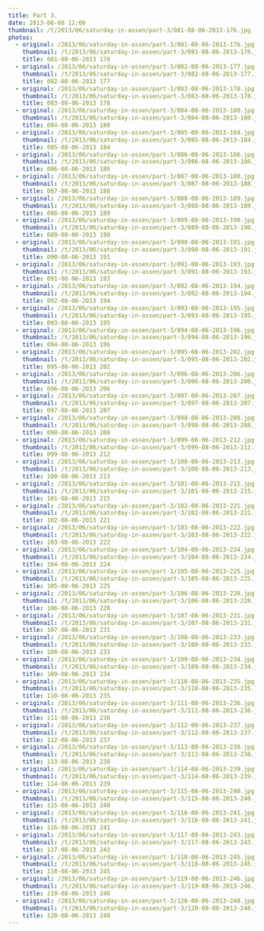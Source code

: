 ```yaml
---
title: Part 3.
date: 2013-06-08 12:00
thumbnail: /t/2013/06/saturday-in-assen/part-3/081-08-06-2013-176.jpg
photos:
  - original: /2013/06/saturday-in-assen/part-3/081-08-06-2013-176.jpg
    thumbnail: /t/2013/06/saturday-in-assen/part-3/081-08-06-2013-176.jpg
    title: 081-08-06-2013 176
  - original: /2013/06/saturday-in-assen/part-3/082-08-06-2013-177.jpg
    thumbnail: /t/2013/06/saturday-in-assen/part-3/082-08-06-2013-177.jpg
    title: 082-08-06-2013 177
  - original: /2013/06/saturday-in-assen/part-3/083-08-06-2013-178.jpg
    thumbnail: /t/2013/06/saturday-in-assen/part-3/083-08-06-2013-178.jpg
    title: 083-08-06-2013 178
  - original: /2013/06/saturday-in-assen/part-3/084-08-06-2013-180.jpg
    thumbnail: /t/2013/06/saturday-in-assen/part-3/084-08-06-2013-180.jpg
    title: 084-08-06-2013 180
  - original: /2013/06/saturday-in-assen/part-3/085-08-06-2013-184.jpg
    thumbnail: /t/2013/06/saturday-in-assen/part-3/085-08-06-2013-184.jpg
    title: 085-08-06-2013 184
  - original: /2013/06/saturday-in-assen/part-3/086-08-06-2013-186.jpg
    thumbnail: /t/2013/06/saturday-in-assen/part-3/086-08-06-2013-186.jpg
    title: 086-08-06-2013 186
  - original: /2013/06/saturday-in-assen/part-3/087-08-06-2013-188.jpg
    thumbnail: /t/2013/06/saturday-in-assen/part-3/087-08-06-2013-188.jpg
    title: 087-08-06-2013 188
  - original: /2013/06/saturday-in-assen/part-3/088-08-06-2013-189.jpg
    thumbnail: /t/2013/06/saturday-in-assen/part-3/088-08-06-2013-189.jpg
    title: 088-08-06-2013 189
  - original: /2013/06/saturday-in-assen/part-3/089-08-06-2013-190.jpg
    thumbnail: /t/2013/06/saturday-in-assen/part-3/089-08-06-2013-190.jpg
    title: 089-08-06-2013 190
  - original: /2013/06/saturday-in-assen/part-3/090-08-06-2013-191.jpg
    thumbnail: /t/2013/06/saturday-in-assen/part-3/090-08-06-2013-191.jpg
    title: 090-08-06-2013 191
  - original: /2013/06/saturday-in-assen/part-3/091-08-06-2013-193.jpg
    thumbnail: /t/2013/06/saturday-in-assen/part-3/091-08-06-2013-193.jpg
    title: 091-08-06-2013 193
  - original: /2013/06/saturday-in-assen/part-3/092-08-06-2013-194.jpg
    thumbnail: /t/2013/06/saturday-in-assen/part-3/092-08-06-2013-194.jpg
    title: 092-08-06-2013 194
  - original: /2013/06/saturday-in-assen/part-3/093-08-06-2013-195.jpg
    thumbnail: /t/2013/06/saturday-in-assen/part-3/093-08-06-2013-195.jpg
    title: 093-08-06-2013 195
  - original: /2013/06/saturday-in-assen/part-3/094-08-06-2013-196.jpg
    thumbnail: /t/2013/06/saturday-in-assen/part-3/094-08-06-2013-196.jpg
    title: 094-08-06-2013 196
  - original: /2013/06/saturday-in-assen/part-3/095-08-06-2013-202.jpg
    thumbnail: /t/2013/06/saturday-in-assen/part-3/095-08-06-2013-202.jpg
    title: 095-08-06-2013 202
  - original: /2013/06/saturday-in-assen/part-3/096-08-06-2013-206.jpg
    thumbnail: /t/2013/06/saturday-in-assen/part-3/096-08-06-2013-206.jpg
    title: 096-08-06-2013 206
  - original: /2013/06/saturday-in-assen/part-3/097-08-06-2013-207.jpg
    thumbnail: /t/2013/06/saturday-in-assen/part-3/097-08-06-2013-207.jpg
    title: 097-08-06-2013 207
  - original: /2013/06/saturday-in-assen/part-3/098-08-06-2013-208.jpg
    thumbnail: /t/2013/06/saturday-in-assen/part-3/098-08-06-2013-208.jpg
    title: 098-08-06-2013 208
  - original: /2013/06/saturday-in-assen/part-3/099-08-06-2013-212.jpg
    thumbnail: /t/2013/06/saturday-in-assen/part-3/099-08-06-2013-212.jpg
    title: 099-08-06-2013 212
  - original: /2013/06/saturday-in-assen/part-3/100-08-06-2013-213.jpg
    thumbnail: /t/2013/06/saturday-in-assen/part-3/100-08-06-2013-213.jpg
    title: 100-08-06-2013 213
  - original: /2013/06/saturday-in-assen/part-3/101-08-06-2013-215.jpg
    thumbnail: /t/2013/06/saturday-in-assen/part-3/101-08-06-2013-215.jpg
    title: 101-08-06-2013 215
  - original: /2013/06/saturday-in-assen/part-3/102-08-06-2013-221.jpg
    thumbnail: /t/2013/06/saturday-in-assen/part-3/102-08-06-2013-221.jpg
    title: 102-08-06-2013 221
  - original: /2013/06/saturday-in-assen/part-3/103-08-06-2013-222.jpg
    thumbnail: /t/2013/06/saturday-in-assen/part-3/103-08-06-2013-222.jpg
    title: 103-08-06-2013 222
  - original: /2013/06/saturday-in-assen/part-3/104-08-06-2013-224.jpg
    thumbnail: /t/2013/06/saturday-in-assen/part-3/104-08-06-2013-224.jpg
    title: 104-08-06-2013 224
  - original: /2013/06/saturday-in-assen/part-3/105-08-06-2013-225.jpg
    thumbnail: /t/2013/06/saturday-in-assen/part-3/105-08-06-2013-225.jpg
    title: 105-08-06-2013 225
  - original: /2013/06/saturday-in-assen/part-3/106-08-06-2013-228.jpg
    thumbnail: /t/2013/06/saturday-in-assen/part-3/106-08-06-2013-228.jpg
    title: 106-08-06-2013 228
  - original: /2013/06/saturday-in-assen/part-3/107-08-06-2013-231.jpg
    thumbnail: /t/2013/06/saturday-in-assen/part-3/107-08-06-2013-231.jpg
    title: 107-08-06-2013 231
  - original: /2013/06/saturday-in-assen/part-3/108-08-06-2013-233.jpg
    thumbnail: /t/2013/06/saturday-in-assen/part-3/108-08-06-2013-233.jpg
    title: 108-08-06-2013 233
  - original: /2013/06/saturday-in-assen/part-3/109-08-06-2013-234.jpg
    thumbnail: /t/2013/06/saturday-in-assen/part-3/109-08-06-2013-234.jpg
    title: 109-08-06-2013 234
  - original: /2013/06/saturday-in-assen/part-3/110-08-06-2013-235.jpg
    thumbnail: /t/2013/06/saturday-in-assen/part-3/110-08-06-2013-235.jpg
    title: 110-08-06-2013 235
  - original: /2013/06/saturday-in-assen/part-3/111-08-06-2013-236.jpg
    thumbnail: /t/2013/06/saturday-in-assen/part-3/111-08-06-2013-236.jpg
    title: 111-08-06-2013 236
  - original: /2013/06/saturday-in-assen/part-3/112-08-06-2013-237.jpg
    thumbnail: /t/2013/06/saturday-in-assen/part-3/112-08-06-2013-237.jpg
    title: 112-08-06-2013 237
  - original: /2013/06/saturday-in-assen/part-3/113-08-06-2013-238.jpg
    thumbnail: /t/2013/06/saturday-in-assen/part-3/113-08-06-2013-238.jpg
    title: 113-08-06-2013 238
  - original: /2013/06/saturday-in-assen/part-3/114-08-06-2013-239.jpg
    thumbnail: /t/2013/06/saturday-in-assen/part-3/114-08-06-2013-239.jpg
    title: 114-08-06-2013 239
  - original: /2013/06/saturday-in-assen/part-3/115-08-06-2013-240.jpg
    thumbnail: /t/2013/06/saturday-in-assen/part-3/115-08-06-2013-240.jpg
    title: 115-08-06-2013 240
  - original: /2013/06/saturday-in-assen/part-3/116-08-06-2013-241.jpg
    thumbnail: /t/2013/06/saturday-in-assen/part-3/116-08-06-2013-241.jpg
    title: 116-08-06-2013 241
  - original: /2013/06/saturday-in-assen/part-3/117-08-06-2013-243.jpg
    thumbnail: /t/2013/06/saturday-in-assen/part-3/117-08-06-2013-243.jpg
    title: 117-08-06-2013 243
  - original: /2013/06/saturday-in-assen/part-3/118-08-06-2013-245.jpg
    thumbnail: /t/2013/06/saturday-in-assen/part-3/118-08-06-2013-245.jpg
    title: 118-08-06-2013 245
  - original: /2013/06/saturday-in-assen/part-3/119-08-06-2013-246.jpg
    thumbnail: /t/2013/06/saturday-in-assen/part-3/119-08-06-2013-246.jpg
    title: 119-08-06-2013 246
  - original: /2013/06/saturday-in-assen/part-3/120-08-06-2013-248.jpg
    thumbnail: /t/2013/06/saturday-in-assen/part-3/120-08-06-2013-248.jpg
    title: 120-08-06-2013 248
---
```

